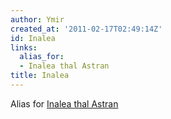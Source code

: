 ```yaml
---
author: Ymir
created_at: '2011-02-17T02:49:14Z'
id: Inalea
links:
  alias_for:
  - Inalea thal Astran
title: Inalea
---
```


Alias for [Inalea thal Astran]

  [Inalea thal Astran]: Inalea_thal_Astran